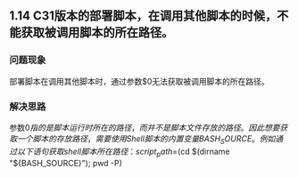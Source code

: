 ## 1.14 C31版本的部署脚本，在调用其他脚本的时候，不能获取被调用脚本的所在路径。
### 问题现象
部署脚本在调用其他脚本时，通过参数$0无法获取被调用脚本的所在路径。

### 解决思路
参数$0指的是脚本运行时所在的路径，而并不是脚本文件存放的路径。因此想要获取一个脚本的存放路径，需要使用Shell脚本的内置变量 BASH_SOURCE。
例如通过以下语句获取shell脚本所在路径：script_path=$(cd $(dirname "${BASH_SOURCE}"); pwd -P)

